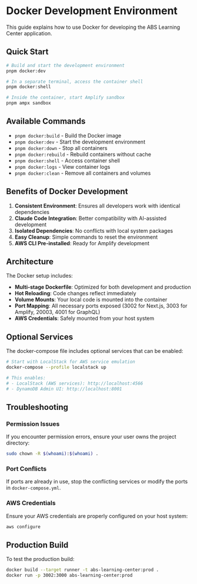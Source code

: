 # Docker Development Environment

This guide explains how to use Docker for developing the ABS Learning Center application.

## Quick Start

```bash
# Build and start the development environment
pnpm docker:dev

# In a separate terminal, access the container shell
pnpm docker:shell

# Inside the container, start Amplify sandbox
pnpm ampx sandbox
```

## Available Commands

- `pnpm docker:build` - Build the Docker image
- `pnpm docker:dev` - Start the development environment
- `pnpm docker:down` - Stop all containers
- `pnpm docker:rebuild` - Rebuild containers without cache
- `pnpm docker:shell` - Access container shell
- `pnpm docker:logs` - View container logs
- `pnpm docker:clean` - Remove all containers and volumes

## Benefits of Docker Development

1. **Consistent Environment**: Ensures all developers work with identical dependencies
2. **Claude Code Integration**: Better compatibility with AI-assisted development
3. **Isolated Dependencies**: No conflicts with local system packages
4. **Easy Cleanup**: Simple commands to reset the environment
5. **AWS CLI Pre-installed**: Ready for Amplify development

## Architecture

The Docker setup includes:

- **Multi-stage Dockerfile**: Optimized for both development and production
- **Hot Reloading**: Code changes reflect immediately
- **Volume Mounts**: Your local code is mounted into the container
- **Port Mapping**: All necessary ports exposed (3002 for Next.js, 3003 for Amplify, 20003, 4001 for GraphQL)
- **AWS Credentials**: Safely mounted from your host system

## Optional Services

The docker-compose file includes optional services that can be enabled:

```bash
# Start with LocalStack for AWS service emulation
docker-compose --profile localstack up

# This enables:
# - LocalStack (AWS services): http://localhost:4566
# - DynamoDB Admin UI: http://localhost:8001
```

## Troubleshooting

### Permission Issues
If you encounter permission errors, ensure your user owns the project directory:
```bash
sudo chown -R $(whoami):$(whoami) .
```

### Port Conflicts
If ports are already in use, stop the conflicting services or modify the ports in `docker-compose.yml`.

### AWS Credentials
Ensure your AWS credentials are properly configured on your host system:
```bash
aws configure
```

## Production Build

To test the production build:
```bash
docker build --target runner -t abs-learning-center:prod .
docker run -p 3002:3000 abs-learning-center:prod
```